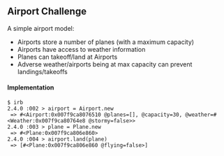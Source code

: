 ## Airport Challenge

A simple airport model:
  - Airports store a number of planes (with a maximum capacity)
  - Airports have access to weather information
  - Planes can takeoff/land at Airports
  - Adverse weather/airports being at max capacity can prevent landings/takeoffs

#### Implementation
```
$ irb
2.4.0 :002 > airport = Airport.new
 => #<Airport:0x007f9ca8076510 @planes=[], @capacity=30, @weather=#<Weather:0x007f9ca80764e8 @stormy=false>>
2.4.0 :003 > plane = Plane.new
 => #<Plane:0x007f9ca806e860>
2.4.0 :004 > airport.land(plane)
 => [#<Plane:0x007f9ca806e860 @flying=false>]
 ```
